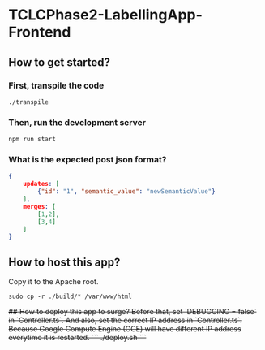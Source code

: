 # TCLCPhase2-LabellingApp-Frontend

## How to get started?
### First, transpile the code
```
./transpile
```

### Then, run the development server
```
npm run start
```

### What is the expected post json format?
```json
{
    updates: [
        {"id": "1", "semantic_value": "newSemanticValue"}
    ],
    merges: [
        [1,2],
        [3,4]
    ]
}
```

## How to host this app?
Copy it to the Apache root.
```
sudo cp -r ./build/* /var/www/html
```

<del>
## How to deploy this app to surge?
Before that, set `DEBUGGING = false` in `Controller.ts`.  
And also, set the correct IP address in `Controller.ts`.  
Because Google Compute Engine (GCE) will have different IP address everytime it is restarted.
```
./deploy.sh
```
</del>
